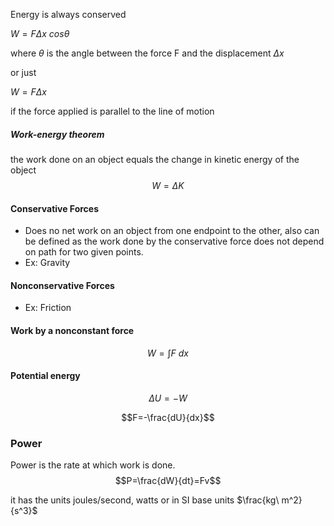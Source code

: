 Energy is always conserved

$W=F\Delta x \ cos\theta$

where $\theta$ is the angle between the force F and the displacement $\Delta x$

or just

$W=F \Delta x$

if the force applied is parallel to the line of motion
##### Work-energy theorem
the work done on an object equals the change in kinetic energy of the object
$$W=\Delta K$$


#### Conservative Forces
- Does no net work on an object from one endpoint to the other, also can be defined as the work done by the conservative force does not depend on path for two given points.
- Ex: Gravity
#### Nonconservative Forces
- Ex: Friction

#### Work by a nonconstant force
$$W=\int F \ dx$$

#### Potential energy
$$\Delta U = -W$$

$$F=-\frac{dU}{dx}$$

### Power
Power is the rate at which work is done.
$$P=\frac{dW}{dt}=Fv$$

it has the units joules/second, watts or in SI base units $\frac{kg\ m^2}{s^3}$

